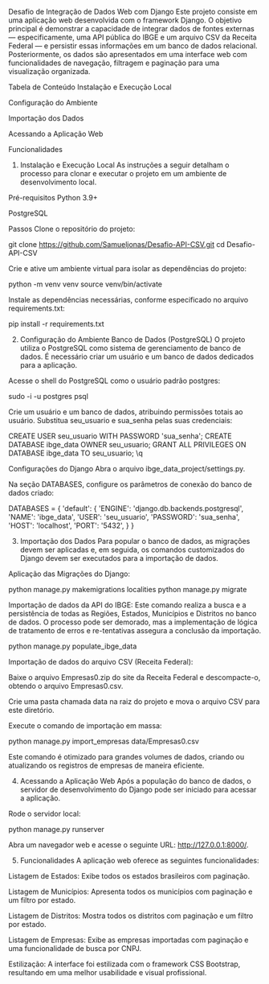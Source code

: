 Desafio de Integração de Dados Web com Django
Este projeto consiste em uma aplicação web desenvolvida com o framework Django. O objetivo principal é demonstrar a capacidade de integrar dados de fontes externas — especificamente, uma API pública do IBGE e um arquivo CSV da Receita Federal — e persistir essas informações em um banco de dados relacional. Posteriormente, os dados são apresentados em uma interface web com funcionalidades de navegação, filtragem e paginação para uma visualização organizada.

Tabela de Conteúdo
Instalação e Execução Local

Configuração do Ambiente

Importação dos Dados

Acessando a Aplicação Web

Funcionalidades

1. Instalação e Execução Local
As instruções a seguir detalham o processo para clonar e executar o projeto em um ambiente de desenvolvimento local.

Pré-requisitos
Python 3.9+

PostgreSQL

Passos
Clone o repositório do projeto:

git clone https://github.com/Samueljonas/Desafio-API-CSV.git
cd Desafio-API-CSV

Crie e ative um ambiente virtual para isolar as dependências do projeto:

python -m venv venv
source venv/bin/activate

Instale as dependências necessárias, conforme especificado no arquivo requirements.txt:

pip install -r requirements.txt

2. Configuração do Ambiente
Banco de Dados (PostgreSQL)
O projeto utiliza o PostgreSQL como sistema de gerenciamento de banco de dados. É necessário criar um usuário e um banco de dados dedicados para a aplicação.

Acesse o shell do PostgreSQL como o usuário padrão postgres:

sudo -i -u postgres psql

Crie um usuário e um banco de dados, atribuindo permissões totais ao usuário. Substitua seu_usuario e sua_senha pelas suas credenciais:

CREATE USER seu_usuario WITH PASSWORD 'sua_senha';
CREATE DATABASE ibge_data OWNER seu_usuario;
GRANT ALL PRIVILEGES ON DATABASE ibge_data TO seu_usuario;
\q

Configurações do Django
Abra o arquivo ibge_data_project/settings.py.

Na seção DATABASES, configure os parâmetros de conexão do banco de dados criado:

DATABASES = {
    'default': {
        'ENGINE': 'django.db.backends.postgresql',
        'NAME': 'ibge_data',
        'USER': 'seu_usuario',
        'PASSWORD': 'sua_senha',
        'HOST': 'localhost',
        'PORT': '5432',
    }
}

3. Importação dos Dados
Para popular o banco de dados, as migrações devem ser aplicadas e, em seguida, os comandos customizados do Django devem ser executados para a importação de dados.

Aplicação das Migrações do Django:

python manage.py makemigrations localities
python manage.py migrate

Importação de dados da API do IBGE:
Este comando realiza a busca e a persistência de todas as Regiões, Estados, Municípios e Distritos no banco de dados. O processo pode ser demorado, mas a implementação de lógica de tratamento de erros e re-tentativas assegura a conclusão da importação.

python manage.py populate_ibge_data

Importação de dados do arquivo CSV (Receita Federal):

Baixe o arquivo Empresas0.zip do site da Receita Federal e descompacte-o, obtendo o arquivo Empresas0.csv.

Crie uma pasta chamada data na raiz do projeto e mova o arquivo CSV para este diretório.

Execute o comando de importação em massa:

python manage.py import_empresas data/Empresas0.csv

Este comando é otimizado para grandes volumes de dados, criando ou atualizando os registros de empresas de maneira eficiente.

4. Acessando a Aplicação Web
Após a população do banco de dados, o servidor de desenvolvimento do Django pode ser iniciado para acessar a aplicação.

Rode o servidor local:

python manage.py runserver

Abra um navegador web e acesse o seguinte URL: http://127.0.0.1:8000/.

5. Funcionalidades
A aplicação web oferece as seguintes funcionalidades:

Listagem de Estados: Exibe todos os estados brasileiros com paginação.

Listagem de Municípios: Apresenta todos os municípios com paginação e um filtro por estado.

Listagem de Distritos: Mostra todos os distritos com paginação e um filtro por estado.

Listagem de Empresas: Exibe as empresas importadas com paginação e uma funcionalidade de busca por CNPJ.

Estilização: A interface foi estilizada com o framework CSS Bootstrap, resultando em uma melhor usabilidade e visual profissional.
